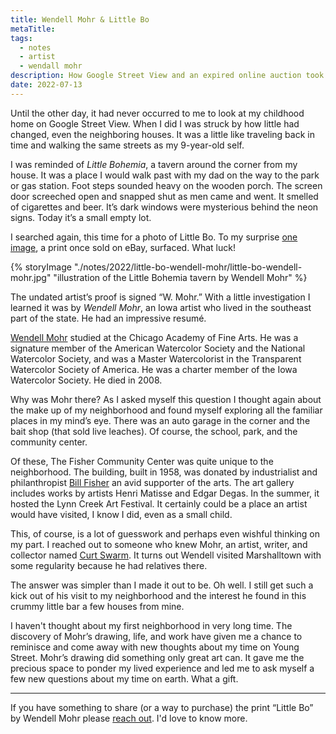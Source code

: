 ```yaml
---
title: Wendell Mohr & Little Bo
metaTitle: 
tags:
  - notes
  - artist
  - wendall mohr
description: How Google Street View and an expired online auction took me back to my childhood home.
date: 2022-07-13
---
```

Until the other day, it had never occurred to me to look at my childhood home on Google Street View. When I did I was struck by how little had changed, even the neighboring houses. It was a little like traveling back in time and walking the same streets as my 9-year-old self. 

I was reminded of *Little Bohemia*, a tavern around the corner from my house. It was a place I would walk past with my dad on the way to the park or gas station. Foot steps sounded heavy on the wooden porch. The screen door screeched open and snapped shut as men came and went. It smelled of cigarettes and beer. It’s dark windows were mysterious behind the neon signs. Today it’s a small empty lot. 

I searched again, this time for a photo of Little Bo. To my surprise [one image](https://www.pinterest.com/pin/523473156672382313/), a print once sold on eBay, surfaced. What luck! 

{% storyImage "./notes/2022/little-bo-wendell-mohr/little-bo-wendell-mohr.jpg" "illustration of the Little Bohemia tavern by Wendell Mohr" %}

The undated artist’s proof is signed “W. Mohr.” With a little investigation I learned it was by *Wendell Mohr*, an Iowa artist who lived in the southeast part of the state. He had an impressive resumé. 

[Wendell Mohr](https://www.legacy.com/us/obituaries/desmoinesregister/name/wendell-mohr-obituary?pid=146291787) studied at the Chicago Academy of Fine Arts. He was a signature member of the American Watercolor Society and the National Watercolor Society, and was a Master Watercolorist in the Transparent Watercolor Society of America. He was a charter member of the Iowa Watercolor Society. He died in 2008.

Why was Mohr there? As I asked myself this question I thought again about the make up of my neighborhood and found myself exploring all the familiar places in my mind’s eye. There was an auto garage in the corner and the bait shop (that sold live leaches). Of course, the school, park, and the community center. 

Of these, The Fisher Community Center was quite unique to the neighborhood. The building, built in 1958, was donated by industrialist and philanthropist [Bill Fisher](https://www.nytimes.com/1990/10/13/obituaries/j-w-bill-fisher-is-dead-at-76-industrialist-and-arts-supporter.html) an avid supporter of the arts. The art gallery includes works by artists Henri Matisse and Edgar Degas. In the summer, it hosted the Lynn Creek Art Festival. It certainly could be a place an artist would have visited, I know I did, even as a small child. 

This, of course, is a lot of guesswork and perhaps even wishful thinking on my part. I reached out to someone who knew Mohr, an artist, writer, and collector named [Curt Swarm](http://www.empty-nest-words-photos-and-frames.com/). It turns out Wendell visited Marshalltown with some regularity because he had relatives there. 

The answer was simpler than I made it out to be. Oh well. I still get such a kick out of his visit to my neighborhood and the interest he found in this crummy little bar a few houses from mine. 

I haven't thought about my first neighborhood in very long time. The discovery of Mohr’s drawing, life, and work have given me a chance to reminisce and come away with new thoughts about my time on Young Street. Mohr’s drawing did something only great art can. It gave me the precious space to ponder my lived experience and led me to ask myself a few new questions about my time on earth. What a gift. 

---

If you have something to share (or a way to purchase) the print “Little Bo” by Wendell Mohr please [reach out](https://joshcrain.io/say-hello/). I'd love to know more. 